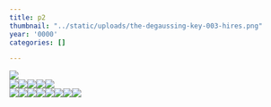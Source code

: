 ```yaml
---
title: p2
thumbnail: "../static/uploads/the-degaussing-key-003-hires.png"
year: '0000'
categories: []

---
```

![](/uploads/screenshot-2022-09-25-200530.png)  
![](/uploads/screenshot-2022-02-25-163929.png)![](/uploads/screenshot-2022-09-25-201453.png)![](/uploads/screenshot-2022-02-13-142833.png)![](/uploads/screenshot-2022-02-14-222324.png)![](/uploads/panasonic-in-serious-rubber-80.png)  
![](/uploads/screenshot-2022-09-16-151955.png)![](/uploads/screenshot-2022-03-22-151058.png)![](/uploads/screenshot-2021-11-28-193503.png)![](/uploads/screenshot-2022-02-24-183030.png)![](/uploads/screenshot-2022-02-25-150550.png)![](/uploads/screenshot-2022-03-20-234042.png)![](/uploads/screenshot-2022-02-21-194216.png)![](/uploads/screenshot-2022-03-04-001029.png)